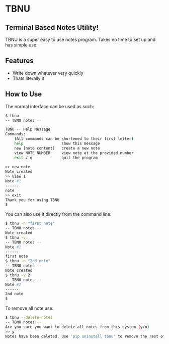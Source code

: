 TBNU 
==
Terminal Based Notes Utility!
-----

TBNU is a super easy to use notes program. Takes no time to set up and has simple use.

## Features
- Write down whatever very quickly
- Thats literally it

## How to Use
The normal interface can be used as such:
```bash
$ tbnu    
-- TBNU notes --

TBNU -- Help Message
Commands:
    (All commands can be shortened to their first letter)
    help                 show this message
    new [note content]   create a new note
    view NOTE NUMBER     view note at the provided number
    exit / q             quit the program
            
>> new note
Note created
>> view 1 
Note #1
------
note
>> exit
Thank you for using TBNU
$ 
```

You can also use it directly from the command line:
```bash
$ tbnu -n "first note"
-- TBNU notes --
Note created
$ tbnu -v
-- TBNU notes --
Note #1
------
first note
$ tbnu -n "2nd note"
-- TBNU notes --
Note created
$ tbnu -v 2
-- TBNU notes --
Note #2
------
2nd note
$ 
```

To remove all note use:
```bash
$ tbnu --delete-notes
-- TBNU notes --
Are you sure you want to delete all notes from this system (y/n)
>> y
Notes have been deleted. Use 'pip uninstall tbnu' to remove the rest of the program
```
